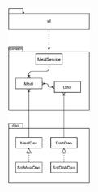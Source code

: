 <img src="https://github.com/Jarkkorm/ot-harjoitustyo/blob/master/Ruokapaivakirja/Dokumentaatio/kuvat/arkkitehtuuri.png" width="160">
